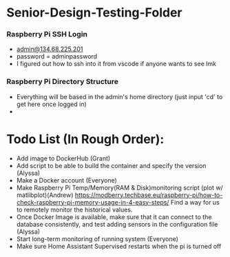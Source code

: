 # Senior-Design-Testing-Folder
### Raspberry Pi SSH Login
- admin@134.68.225.201
- password = adminpassword
- I figured out how to ssh into it from vscode if anyone wants to see lmk

### Raspberry Pi Directory Structure 
- Everything will be based in the admin's home directory (just input 'cd' to get here once logged in)
- 

# Todo List (In Rough Order):
- Add image to DockerHub (Grant)
- Add script to be able to build the container and specify the version (Alyssa)
- Make a Docker account (Everyone)
- Make Raspberry Pi Temp/Memory(RAM & Disk)monitoring script (plot w/ matlibplot)(Andrew) https://modberry.techbase.eu/raspberry-pi/how-to-check-raspberry-pi-memory-usage-in-4-easy-steps/
Find a way for us to remotely monitor the historical values.
- Once Docker Image is available, make sure that it can connect to the database consistently, and test adding sensors in the configuration file (Alyssa)
- Start long-term monitoring of running system (Everyone)
- Make sure Home Assistant Supervised restarts when the pi is turned off 

